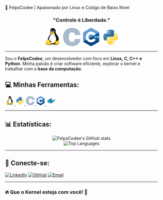  🐧 FelpsCodee | Apaixonado por Linux e Código de Baixo Nível

<h3 align="center">"Controle é Liberdade."</h3>

<p align="center">
  <img src="https://raw.githubusercontent.com/devicons/devicon/master/icons/linux/linux-original.svg" alt="Linux Icon" width="60"/>
  <img src="https://raw.githubusercontent.com/devicons/devicon/master/icons/c/c-original.svg" alt="C Icon" width="60"/>
  <img src="https://raw.githubusercontent.com/devicons/devicon/master/icons/cplusplus/cplusplus-original.svg" alt="C++ Icon" width="60"/>
  <img src="https://raw.githubusercontent.com/devicons/devicon/master/icons/python/python-original.svg" alt="Python Icon" width="60"/>
</p>

---

Sou o **FelpsCodee**, um desenvolvedor com foco em **Linux, C, C++ e Python**. Minha paixão é criar software eficiente, explorar o kernel e trabalhar com a **base da computação**.

## 💻 Minhas Ferramentas:

<p align="left">
    <a href="https://www.linux.org/" target="_blank" rel="noreferrer"> <img src="https://raw.githubusercontent.com/devicons/devicon/master/icons/linux/linux-original.svg" alt="Linux" width="30" height="30"/> </a>
    <a href="https://www.python.org" target="_blank" rel="noreferrer"> <img src="https://raw.githubusercontent.com/devicons/devicon/master/icons/python/python-original.svg" alt="Python" width="30" height="30"/> </a>
    <a href="https://www.gnu.org/software/c/" target="_blank" rel="noreferrer"> <img src="https://raw.githubusercontent.com/devicons/devicon/master/icons/c/c-original.svg" alt="C" width="30" height="30"/> </a>
    <a href="https://isocpp.org/" target="_blank" rel="noreferrer"> <img src="https://raw.githubusercontent.com/devicons/devicon/master/icons/cplusplus/cplusplus-original.svg" alt="C++" width="30" height="30"/> </a>
    <a href="https://www.docker.com/" target="_blank" rel="noreferrer"> <img src="https://raw.githubusercontent.com/devicons/devicon/master/icons/docker/docker-original.svg" alt="Docker" width="30" height="30"/> </a>
</p>

---

## 📊 Estatísticas:

<p align="center">
    <img src="https://github-readme-stats.vercel.app/api?username=FelpsCodee&show_icons=true&theme=dark" alt="FelpsCodee's GitHub stats" style="max-width: 100%;"/>
    <br/>
    <img src="https://github-readme-stats.vercel.app/api/top-langs/?username=FelpsCodee&layout=compact&theme=dark" alt="Top Languages" style="max-width: 100%;"/>
</p>

---

## 🔗 Conecte-se:

[![LinkedIn](https://img.shields.io/badge/LinkedIn-0077B5?style=for-the-badge&logo=linkedin&logoColor=white)](SEU_LINKEDIN_AQUI)
[![GitHub](https://img.shields.io/badge/GitHub-100000?style=for-the-badge&logo=github&logoColor=white)](https://github.com/FelpsCodee)
[![Email](https://img.shields.io/badge/Gmail-D14836?style=for-the-badge&logo=gmail&logoColor=white)](mailto:SEU_EMAIL_AQUI)

---

### 🔥 Que o Kernel esteja com você! 🐧
